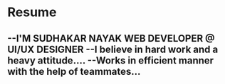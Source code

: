 # Resume
--I'M SUDHAKAR NAYAK
  WEB DEVELOPER @ UI/UX DESIGNER
--I believe in hard work and a heavy attitude....
--Works in efficient manner with the help of teammates...
--
